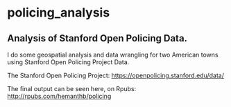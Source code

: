 # policing_analysis
## Analysis of Stanford Open Policing Data.

I do some geospatial analysis and data wrangling for two American towns using Stanford Open Policing Project Data.

The Stanford Open Policing Project: https://openpolicing.stanford.edu/data/

The final output can be seen here, on Rpubs: http://rpubs.com/hemanthb/policing


